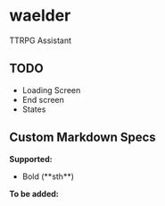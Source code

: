 # waelder
TTRPG Assistant

## TODO
- Loading Screen
- End screen
- States

## Custom Markdown Specs 

**Supported:**
- Bold (\*\*sth\*\*)


**To be added:**


